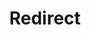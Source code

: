 ﻿---
layout: src/layouts/Redirect.astro
title: Redirect
redirect: /docs/security/cve
pubDate:  2023-01-01
navSearch: false
navSitemap: false
navMenu: false
---
